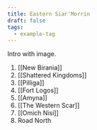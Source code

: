 ```yaml
---
title: Eastern Siar'Morrin
draft: false
tags:
  - example-tag
---
```

Intro with image.

1.  [[New Birania]] 
2.  [[Shattered Kingdoms]] 
3.  [[Pilliga]] 
4.  [[Fort Logos]] 
5.  [[Amyna]] 
6.  [[The Western Scar]] 
7.  [[Omich Nisi]] 
8.  Road North